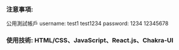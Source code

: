 
### 注意事項:

公用測試帳戶
 username: test1  test1234 
 password: 1234    12345678

### 使用技術: HTML/CSS、JavaScript、React.js、Chakra-UI
